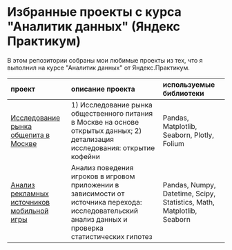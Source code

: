 # Избранные проекты с курса "Аналитик данных" (Яндекс Практикум)

В этом репозитории собраны мои любимые проекты из тех, что я выполнил на курсе "Аналитик данных" от Яндекс.Практикум.

|**проект**|**описание проекта**|**используемые библиотеки**|
|:---------|:-------------------|:----------------------------|
|[Исследование рынка общепита в Москве](https://github.com/ivan-suchkov/yp_data_analytics_projects/blob/main/moscow_cafe/moscow_cafe.ipynb)|1) Исследование рынка общественного питания в Москве на основе открытых данных; 2) детализация исследования: открытие кофейни|Pandas, Matplotlib, Seaborn, Plotly, Folium|
|[Анализ рекламных источников мобильной игры](https://github.com/ivan-suchkov/yp_data_analytics_projects/blob/main/game_marketing_analytics/game_marketing_analytics.ipynb)|Анализ поведения игроков в игровом приложении в зависимости от источника перехода: исследовательский анализ данных и проверка статистических гипотез|Pandas, Numpy, Datetime, Scipy, Statistics, Math, Matplotlib, Seaborn|

